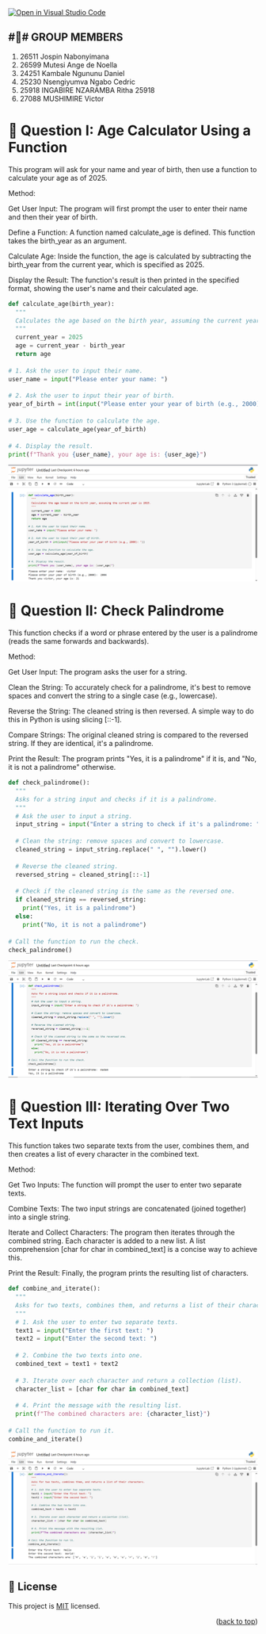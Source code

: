 <a href="https://vscode.dev/github/DeNoella/intro-pythion-lab">
  <img src="https://img.shields.io/badge/Open%20in-VS%20Code-blue?style=for-the-badge&logo=visual-studio-code" alt="Open in Visual Studio Code">
</a>

## #👥# GROUP MEMBERS

1. 26511  Jospin Nabonyimana
2. 26599  Mutesi Ange de Noella
3. 24251  Kambale Ngununu Daniel
4. 25230 Nsengiyumva Ngabo Cedric
5. 25918  INGABIRE NZARAMBA Ritha 25918
6. 27088  MUSHIMIRE Victor 




# 🚀 Question I: Age Calculator Using a Function 
This program will ask for your name and year of birth, then use a function to calculate your age as of 2025.

Method:


Get User Input: The program will first prompt the user to enter their name and then their year of birth. 

Define a Function: A function named calculate_age is defined. This function takes the birth_year as an argument.


Calculate Age: Inside the function, the age is calculated by subtracting the birth_year from the current year, which is specified as 2025. 

Display the Result: The function's result is then printed in the specified format, showing the user's name and their calculated age.

```PYTHON
def calculate_age(birth_year):
  """
  Calculates the age based on the birth year, assuming the current year is 2025.
  """
  current_year = 2025
  age = current_year - birth_year
  return age

# 1. Ask the user to input their name.
user_name = input("Please enter your name: ")

# 2. Ask the user to input their year of birth.
year_of_birth = int(input("Please enter your year of birth (e.g., 2000): "))

# 3. Use the function to calculate the age.
user_age = calculate_age(year_of_birth)

# 4. Display the result.
print(f"Thank you {user_name}, your age is: {user_age}")
```
![alt text](screenshots/q1.PNG)


# 🚀 Question II: Check Palindrome
This function checks if a word or phrase entered by the user is a palindrome (reads the same forwards and backwards).

Method:

Get User Input: The program asks the user for a string.

Clean the String: To accurately check for a palindrome, it's best to remove spaces and convert the string to a single case (e.g., lowercase). 

Reverse the String: The cleaned string is then reversed. A simple way to do this in Python is using slicing [::-1].

Compare Strings: The original cleaned string is compared to the reversed string. If they are identical, it's a palindrome.


Print the Result: The program prints "Yes, it is a palindrome" if it is, and "No, it is not a palindrome" otherwise. 

```PYTHON
def check_palindrome():
  """
  Asks for a string input and checks if it is a palindrome.
  """
  # Ask the user to input a string.
  input_string = input("Enter a string to check if it's a palindrome: ")

  # Clean the string: remove spaces and convert to lowercase.
  cleaned_string = input_string.replace(" ", "").lower()

  # Reverse the cleaned string.
  reversed_string = cleaned_string[::-1]

  # Check if the cleaned string is the same as the reversed one.
  if cleaned_string == reversed_string:
    print("Yes, it is a palindrome")
  else:
    print("No, it is not a palindrome")

# Call the function to run the check.
check_palindrome()
```
![alt text](screenshots/q2.PNG)


# 🚀 Question III: Iterating Over Two Text Inputs
This function takes two separate texts from the user, combines them, and then creates a list of every character in the combined text.

Method:


Get Two Inputs: The function will prompt the user to enter two separate texts. 


Combine Texts: The two input strings are concatenated (joined together) into a single string. 

Iterate and Collect Characters: The program then iterates through the combined string. Each character is added to a new list. A list comprehension [char for char in combined_text] is a concise way to achieve this.


Print the Result: Finally, the program prints the resulting list of characters. 

```PYTHON
def combine_and_iterate():
  """
  Asks for two texts, combines them, and returns a list of their characters.
  """
  # 1. Ask the user to enter two separate texts.
  text1 = input("Enter the first text: ")
  text2 = input("Enter the second text: ")

  # 2. Combine the two texts into one.
  combined_text = text1 + text2

  # 3. Iterate over each character and return a collection (list).
  character_list = [char for char in combined_text]

  # 4. Print the message with the resulting list.
  print(f"The combined characters are: {character_list}")

# Call the function to run it.
combine_and_iterate()
```

![alt text](screenshots/q3.PNG)
## 📝 License <a name="license"></a>

This project is [MIT](./LICENSE) licensed.

<p align="right">(<a href="#readme-top">back to top</a>)</p>

